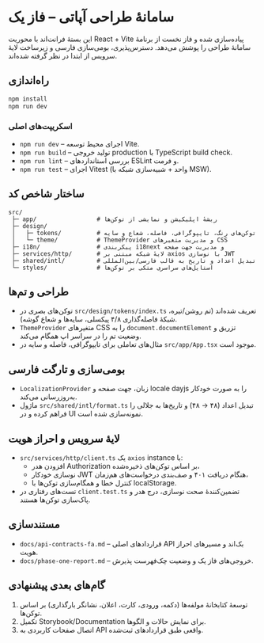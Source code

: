 # سامانهٔ طراحی آپاتی – فاز یک

این بستهٔ فرانت‌اند با محوریت React + Vite پیاده‌سازی شده و فاز نخست از برنامهٔ سامانهٔ طراحی را پوشش می‌دهد. دسترس‌پذیری، بومی‌سازی فارسی و زیرساخت لایهٔ سرویس از ابتدا در نظر گرفته شده‌اند.

## راه‌اندازی

```bash
npm install
npm run dev
```

### اسکریپت‌های اصلی

- `npm run dev` – اجرای محیط توسعه Vite.
- `npm run build` – تولید خروجی production با TypeScript build check.
- `npm run lint` – بررسی استانداردهای ESLint و فرمت.
- `npm run test` – اجرای Vitest (واحد + شبیه‌سازی شبکه با MSW).

## ساختار شاخص کد

```
src/
 ├─ app/                 # ریشهٔ اپلیکیشن و نمایشی از توکن‌ها
 ├─ design/
 │   ├─ tokens/          # توکن‌های رنگ، تایپوگرافی، فاصله، شعاع و سایه
 │   └─ theme/           # ThemeProvider و مدیریت متغیرهای CSS
 ├─ i18n/                # پیکربندی i18next و مدیریت جهت صفحه
 ├─ services/http/       # لایهٔ شبکه مبتنی بر axios با نوسازی JWT
 ├─ shared/intl/         # تبدیل اعداد و تاریخ به قالب فارسی/بین‌المللی
 └─ styles/              # استایل‌های سراسری متکی بر توکن‌ها
```

## طراحی و تم‌ها

- توکن‌های بصری در `src/design/tokens/index.ts` تعریف شده‌اند (تم روشن/تیره، شبکهٔ فاصله‌گذاری ۴/۸ پیکسلی، سایه‌ها و شعاع گوشه).
- `ThemeProvider` متغیرهای CSS را به `document.documentElement` تزریق و وضعیت تم را در سراسر اپ همگام می‌کند.
- مثال‌های تعاملی برای تایپوگرافی، فاصله و سایه در `src/app/App.tsx` موجود است.

## بومی‌سازی و تارگت فارسی

- `LocalizationProvider` زبان، جهت صفحه و locale dayjs را به صورت خودکار به‌روزرسانی می‌کند.
- ماژول `src/shared/intl/format.ts` تبدیل اعداد (۴۸ → ۴۸) و تاریخ‌ها به جلالی را فراهم کرده و در UI نمونه‌سازی شده است.

## لایهٔ سرویس و احراز هویت

- `src/services/http/client.ts` یک `axios` instance با:
  - افزودن هدر Authorization بر اساس توکن‌های ذخیره‌شده،
  - نوسازی خودکار JWT هنگام دریافت ۴۰۱ و صف‌بندی درخواست‌های هم‌زمان،
  - کنترل خطا و همگام‌سازی توکن‌ها با localStorage.
- تست‌های رفتاری در `client.test.ts` تضمین‌کنندهٔ صحت نوسازی، درج هدر و پاک‌سازی توکن‌ها هستند.

## مستندسازی

- `docs/api-contracts-fa.md` – قراردادهای اصلی API بک‌اند و مسیرهای احراز هویت.
- `docs/phase-one-report.md` – خروجی‌های فاز یک و وضعیت چک‌فهرست پذیرش.

## گام‌های بعدی پیشنهادی

1. توسعهٔ کتابخانهٔ مولفه‌ها (دکمه، ورودی، کارت، اعلان، نشانگر بارگذاری) بر اساس توکن‌ها.
2. تکمیل Storybook/Documentation برای نمایش حالات و الگوها.
3. اتصال صفحات کاربردی به API واقعی طبق قراردادهای ثبت‌شده.
